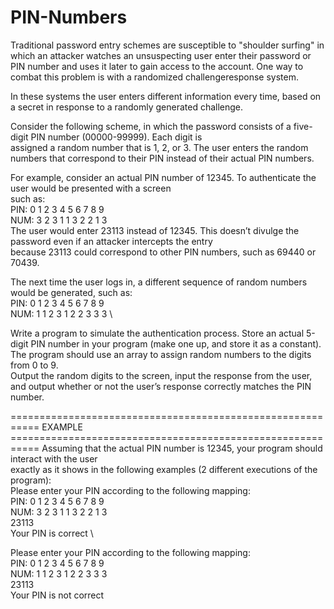 # PIN-Numbers

Traditional	password	entry	schemes	are	susceptible	to	"shoulder	surfing"	in	which	an	attacker watches	an	unsuspecting
user	enter	their	password	or	PIN	number	and	uses	it	later	to	gain	access	to	the	account.	One	way	to	combat	this
problem	is	with	a	randomized	challengeresponse	system.	

In	these	systems	the	user	enters	different	information	every	time,	based	on	a	secret	in	response	to	a	randomly	generated	challenge.	

Consider	the	following	scheme,	in	which	the	password	consists	of	a	five-digit	PIN	number (00000-99999). Each	digit	is	
assigned	a	random	number	that	is	1,	2,	or	3.	The	user	enters	the	random	numbers that	correspond	to	their	PIN	
instead	of	their	actual	PIN	numbers.	

For	example,	consider	an	actual	PIN	number	of	12345.	To	authenticate	the	user	would	be	presented	with	a	screen	
such	as:	\
PIN: 0 1 2 3 4 5 6 7 8 9 \
NUM: 3 2 3 1 1 3 2 2 1 3 \
The	user	would	enter	23113	instead	of	12345.	This	doesn’t	divulge	the	password	even	if	an	attacker intercepts	the	entry	
because	23113	could	correspond	to	other	PIN	numbers,	such	as	69440 or 70439.

The	next	time	the	user	logs	in,	a	different	sequence	of	random	numbers	would	be	generated,	such	as:	\
PIN: 0 1 2 3 4 5 6 7 8 9 \
NUM: 1 1 2 3 1 2 2 3 3 3 \

Write	a	program	to	simulate	the	authentication	process. Store	an	actual	5-digit	PIN	number	in	your	program (make	one	up,	
and	store	it	as	a	constant).	The	program	should	use	an	array	to	assign	random	numbers	to	the digits	from	0	to	9.	
Output	the	random	digits	to	the	screen, input	the	response	from	the	user,	and output	whether	or	not	the	user’s	response	correctly	matches	the	PIN	number.


=========================================================== EXAMPLE ===========================================================
Assuming	that	the	actual	PIN	number	is	12345,	your	program	should	interact	with	the	user	
exactly as	it	shows	in	the	following	examples	(2	different	executions of	the	program): \
Please	enter	your	PIN	according	to	the	following	mapping: \
PIN:	 0	1	2	3	4	5	6	7	8	9	\
NUM:	 3	2	3	1	1	3	2	2	1	3	\
23113 \
Your	PIN is	correct \

Please	enter	your	PIN	according	to	the	following	mapping: \
PIN:	 0	1	2	3	4	5	6	7	8	9	\
NUM:	 1	1	2	3	1	2	2	3	3	3	\
23113 \
Your	PIN	is	not	correct
